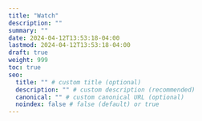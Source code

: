```yaml
---
title: "Watch"
description: ""
summary: ""
date: 2024-04-12T13:53:18-04:00
lastmod: 2024-04-12T13:53:18-04:00
draft: true
weight: 999
toc: true
seo:
  title: "" # custom title (optional)
  description: "" # custom description (recommended)
  canonical: "" # custom canonical URL (optional)
  noindex: false # false (default) or true
---
```

